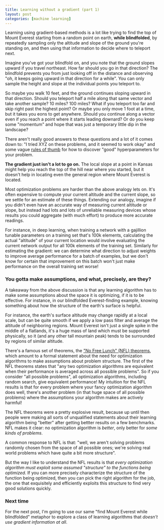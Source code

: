 ```yaml
---
title: Learning without a gradient (part 1)
layout: post
categories: [machine learning]
---
```


Learning using gradient-based methods is a lot like trying to find the top of Mount Everest starting from a random point on earth, __while blindfolded__, by repeatedly sampling only the altitude and slope of the ground you're standing on, and then using that information to decide where to teleport next.

Imagine you've got your blindfold on, and you note that the ground slopes upward if you travel northeast. How far should you go in that direction? The blindfold prevents you from just looking off in the distance and observing "oh, it keeps going upward in that direction for a while". You can only sample the height and slope at the individual points you teleport to.

So maybe you walk 10 feet, and the ground continues sloping upward in that direction. Should you teleport half a mile along that same vector and take another sample? 10 miles? 100 miles? What if you teleport too far and skip right past the highest point? Or maybe you only move 1 foot at a time, but it takes you eons to get anywhere. Should you continue along a vector even if you reach a point where it starts leading downard? Or do you keep some "momentum" and hope that was just a temporary little dip in the landscape?

There aren't really good answers to these questions and a lot of it comes down to: "I tried XYZ on these problems, and it seemed to work okay" and some vague [rules of thumb](https://machinelearningmastery.com/learning-rate-for-deep-learning-neural-networks/) for how to discover "good" hyperparameters for your problem. 

__The gradient just isn't a lot to go on.__ The local slope at a point in Kansas might help you reach the top of the hill near where you started, but it doesn't help in locating even the general region where Mount Everest is located.

Most optimization problems are harder than the above analogy lets on. It's often expensive to compute your current altitude and the current slope, so we settle for an estimate of these things. Extending our analogy, imagine if you didn't even have an accurate way of measuring current altitude or slope, but instead had lots and lots of unreliable measuring devices whose results you could aggregate (with much effort) to produce more accurate readings.

For instance, in deep learning, when training a network with a gajillion tunable parameters on a training set that's 100k elements, calculating the actual "altitude" of your current location would involve evaluating the current network output for all 100k elements of the training set. Similarly for estimating the gradient: we can determine what direction to adjust weights to improve average performance for a batch of examples, but we don't know for certain that improvement on this batch won't just make performance on the overall training set worse!

### You gotta make assumptions, and what, precisely, are they?

A takeaway from the above discussion is that any learning algorithm has to make some assumptions about the space it is optimizing, if it is to be effective. For instance, in our blindfolded Everest-finding example, knowing something about how the structure of the earth's surface is helpful.

For instance, the earth's surface altitude may change rapidly at a local scale, but can be quite smooth if we apply a low pass filter and average the altitude of neighboring regions. Mount Everest isn't just a single spike in the middle of a flatlands, it's a huge mass of land which must be supported physically, so it (and any other tall mountain peak) tends to be surrounded by regions of similar altitude.

There's a famous set of theorems, the ["No Free Lunch" (NFL) theorems](https://en.wikipedia.org/wiki/No_free_lunch_theorem), which amount to a formal statement about the need for optimization algorithms to make assumptions about problem structure. The first of the NFL theorems states that "any two optimization algorithms are equivalent when their performance is averaged across all possible problems". So if you consider "all possible problems", all optimization algorithms, including random search, give equivalent performance! My intuition for the NFL results is that for every problem where your fancy optimization algorithm does well, there's another problem (in that huge space of all possible problems) where the assumptions your algorithm makes are actively harmful!

The NFL theorems were a pretty explosive result, because up until then people were making all sorts of unqualified statements about their learning algorithm being "better" after getting bettter results on a few benchmarks. NFL makes it clear: no optimization algorithm is _better_, only better for _some kinds of problems_.

A common response to NFL is that: "well, we aren't solving problems randomly chosen from the space of all possible ones; we're solving real world problems which have quite a bit more structure".

But the way I like to understand the NFL results is that _every optimization algorithm must exploit some assumed "structure" to the functions being optimized_. If you can more precisely characterize the structure of the function being optimized, then you can pick the right algorithm for the job, the one that exquisitely and efficiently exploits this structure to find very good solutions quickly.

### Next time

For the next post, I'm going to use our same "find Mount Everest while blindfolded" metaphor to explore a class of learning algorithms that _doesn't use gradient information at all_.
